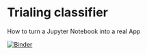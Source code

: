 # Trialing classifier
How to turn a Jupyter Notebook into a real App

[![Binder](https://mybinder.org/badge_logo.svg)](https://mybinder.org/v2/gh/paintlikeanengineer/fastai/HEAD?urlpath=voila%2Frender%2FUK_02_production-ONLYCODE.ipynb)
